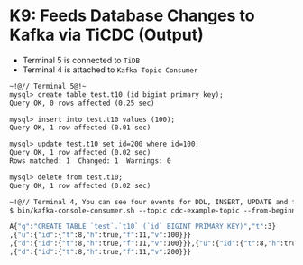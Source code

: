 # K9: Feeds Database Changes to Kafka via TiCDC (Output)
+ Terminal 5 is connected to `TiDB`
+ Terminal 4 is attached to `Kafka Topic Consumer`
```8
~!@// Terminal 5@!~
mysql> create table test.t10 (id bigint primary key);
Query OK, 0 rows affected (0.25 sec)

mysql> insert into test.t10 values (100);
Query OK, 1 row affected (0.01 sec)

mysql> update test.t10 set id=200 where id=100;
Query OK, 1 row affected (0.02 sec)
Rows matched: 1  Changed: 1  Warnings: 0

mysql> delete from test.t10;
Query OK, 1 row affected (0.02 sec)

~!@// Terminal 4, You can see four events for DDL, INSERT, UPDATE and finally the DELETE@!~
$ bin/kafka-console-consumer.sh --topic cdc-example-topic --from-beginning --bootstrap-server localhost:9092

A{"q":"CREATE TABLE `test`.`t10` (`id` BIGINT PRIMARY KEY)","t":3}
,{"u":{"id":{"t":8,"h":true,"f":11,"v":100}}}
,{"d":{"id":{"t":8,"h":true,"f":11,"v":100}}},{"u":{"id":{"t":8,"h":true,"f":11,"v":200}}}
,{"d":{"id":{"t":8,"h":true,"f":11,"v":200}}}
```